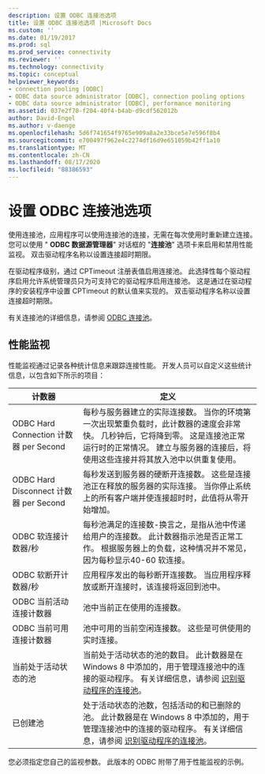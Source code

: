 ```yaml
---
description: 设置 ODBC 连接池选项
title: 设置 ODBC 连接池选项 |Microsoft Docs
ms.custom: ''
ms.date: 01/19/2017
ms.prod: sql
ms.prod_service: connectivity
ms.reviewer: ''
ms.technology: connectivity
ms.topic: conceptual
helpviewer_keywords:
- connection pooling [ODBC]
- ODBC data source administrator [ODBC], connection pooling options
- ODBC data source administrator [ODBC], performance monitoring
ms.assetid: 037e2f78-f204-40f4-b4ab-d9cdf562012b
author: David-Engel
ms.author: v-daenge
ms.openlocfilehash: 5d6f741654f9765e909a8a2e33bce5e7e596f8b4
ms.sourcegitcommit: e700497f962e4c2274df16d9e651059b42ff1a10
ms.translationtype: MT
ms.contentlocale: zh-CN
ms.lasthandoff: 08/17/2020
ms.locfileid: "88386593"
---
```

# <a name="setting-odbc-connection-pooling-options"></a>设置 ODBC 连接池选项
使用连接池，应用程序可以使用连接池的连接，无需在每次使用时重新建立连接。 您可以使用 " **ODBC 数据源管理器**" 对话框的 "**连接池**" 选项卡来启用和禁用性能监视。 双击驱动程序名称以设置连接超时期限。  
  
 在驱动程序级别，通过 CPTimeout 注册表值启用连接池。 此选择性每个驱动程序启用允许系统管理员只为可支持它的驱动程序启用连接池。 这是通过在驱动程序的安装程序中设置 CPTimeout 的默认值来实现的。 双击驱动程序名称以设置连接超时期限。  
  
 有关连接池的详细信息，请参阅 [ODBC 连接池](../../odbc/reference/develop-app/driver-manager-connection-pooling.md)。  
  
## <a name="performance-monitoring"></a>性能监视  
 性能监视通过记录各种统计信息来跟踪连接性能。 开发人员可以自定义这些统计信息，以包含如下所示的项目：  
  
|计数器|定义|  
|-------------|----------------|  
|ODBC Hard Connection 计数器 per Second|每秒与服务器建立的实际连接数。 当你的环境第一次出现繁重负载时，此计数器的速度会非常快。 几秒钟后，它将降到零。 这是连接池正常运行时的正常情况。 建立与服务器的连接后，将使用这些连接并将其放入池中以供重复使用。|  
|ODBC Hard Disconnect 计数器 per Second|每秒发送到服务器的硬断开连接数。 这些是连接池正在释放的服务器的实际连接。 当你停止系统上的所有客户端并使连接超时时，此值将从零开始增加。|  
|ODBC 软连接计数器/秒|每秒池满足的连接数-换言之，是指从池中传递给用户的连接数。 此计数器指示池是否正常工作。 根据服务器上的负载，这种情况并不常见，因为每秒显示40-60 软连接。|  
|ODBC 软断开计数器/秒|应用程序发出的每秒断开连接数。 当应用程序释放或断开连接时，该连接将返回到池中。|  
|ODBC 当前活动连接计数器|池中当前正在使用的连接数。|  
|ODBC 当前可用连接计数器|池中可用的当前空闲连接数。 这些是可供使用的实时连接。|  
|当前处于活动状态的池|当前处于活动状态的池的数目。 此计数器是在 Windows 8 中添加的，用于管理连接池中的连接的驱动程序。 有关详细信息，请参阅 [识别驱动程序的连接池](../../odbc/reference/develop-app/driver-aware-connection-pooling.md)。|  
|已创建池|处于活动状态的池数，包括活动的和已删除的池。 此计数器是在 Windows 8 中添加的，用于管理连接池中的连接的驱动程序。 有关详细信息，请参阅 [识别驱动程序的连接池](../../odbc/reference/develop-app/driver-aware-connection-pooling.md)。|  
  
 您必须指定您自己的监视参数。 此版本的 ODBC 附带了用于性能监视的示例。
